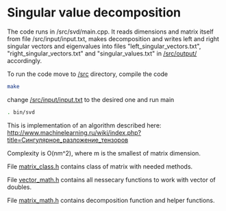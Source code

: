 # Singular value decomposition

The code runs in /src/svd/main.cpp. It reads dimensions and matrix itself from file /src/input/input.txt, makes decomposition and writes left and right singular vectors and eigenvalues into files "left_singular_vectors.txt", "right_singular_vectors.txt" and "singular_values.txt" in [/src/output/](/src/output/) accordingly.

To run the code move to [/src](/src) directory, compile the code
```sh
make
```
change [/src/input/input.txt](/src/input/input.txt) to the desired one and run main
```sh
. bin/svd
```

This is implementation of an algorithm described here: http://www.machinelearning.ru/wiki/index.php?title=Сингулярное_разложение_тензоров

Complexity is O(nm^2), where m is the smallest of matrix dimension.

File [matrix_class.h](/src/matrix/matrix_class.h) contains class of matrix with needed methods.

File [vector_math.h](/src/math/vector_math.h) contains all nessecary functions to work with vector of doubles.

File [matrix_math.h](/src/math/matrix_math.h) contains decomposition function and helper functions.

